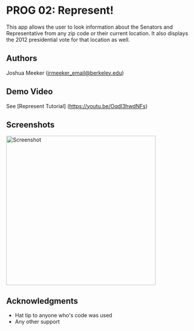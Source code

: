 # PROG 02: Represent!

This app allows the user to look information about the Senators and Representative from any zip code or their current location. It also displays the 2012 presidential vote for that location as well.

## Authors

Joshua Meeker ([jrmeeker_email@berkeley.edu](mailto:jrmeeker_email@berkeley.edu))

## Demo Video

See [Represent Tutorial] (https://youtu.be/Oqdl3hwdNFs)

## Screenshots

<img src="screenshots/main.png" height="400" alt="Screenshot"/>

## Acknowledgments

* Hat tip to anyone who's code was used
* Any other support
